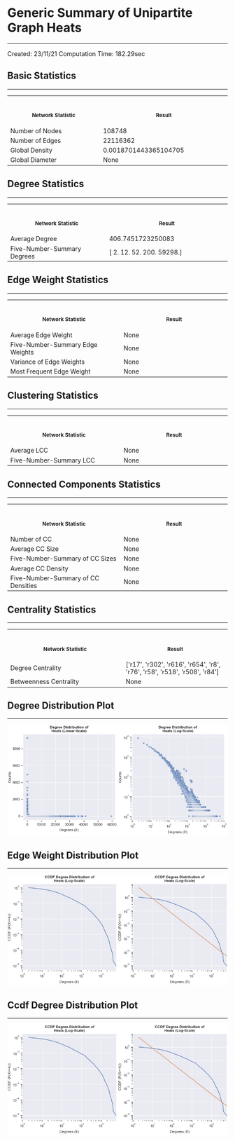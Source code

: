 # Generic Summary of Unipartite Graph **Heats**
---
Created: 23/11/21
Computation Time: 182.29sec

## Basic Statistics
---
<table>
<tr><th align="center"><img width="441" height="1"><p><small>Network Statistic</small></p></th><th align="center"><img width="441" height="1"><p><small>Result</small></p></th></tr>
<tr><td>Number of Nodes</td><td>108748</td></tr>
<tr><td>Number of Edges</td><td>22116362</td></tr>
<tr><td>Global Density</td><td>0.0018701443365104705</td></tr>
<tr><td>Global Diameter</td><td>None</td></tr>
</table>

## Degree Statistics
---
<table>
<tr><th align="center"><img width="441" height="1"><p><small>Network Statistic</small></p></th><th align="center"><img width="441" height="1"><p><small>Result</small></p></th></tr>
<tr><td>Average Degree</td><td>406.7451723250083</td></tr>
<tr><td>Five-Number-Summary Degrees</td><td>[    2.    12.    52.   200. 59298.]</td></tr>
</table>

## Edge Weight Statistics
---
<table>
<tr><th align="center"><img width="441" height="1"><p><small>Network Statistic</small></p></th><th align="center"><img width="441" height="1"><p><small>Result</small></p></th></tr>
<tr><td>Average Edge Weight</td><td>None</td></tr>
<tr><td>Five-Number-Summary Edge Weights</td><td>None</td></tr>
<tr><td>Variance of Edge Weights</td><td>None</td></tr>
<tr><td>Most Frequent Edge Weight</td><td>None</td></tr>
</table>

## Clustering Statistics
---
<table>
<tr><th align="center"><img width="441" height="1"><p><small>Network Statistic</small></p></th><th align="center"><img width="441" height="1"><p><small>Result</small></p></th></tr>
<tr><td>Average LCC</td><td>None</td></tr>
<tr><td>Five-Number-Summary LCC</td><td>None</td></tr>
</table>

## Connected Components Statistics
---
<table>
<tr><th align="center"><img width="441" height="1"><p><small>Network Statistic</small></p></th><th align="center"><img width="441" height="1"><p><small>Result</small></p></th></tr>
<tr><td>Number of CC</td><td>None</td></tr>
<tr><td>Average CC Size</td><td>None</td></tr>
<tr><td>Five-Number-Summary of CC Sizes</td><td>None</td></tr>
<tr><td>Average CC Density</td><td>None</td></tr>
<tr><td>Five-Number-Summary of CC Densities</td><td>None</td></tr>
</table>

## Centrality Statistics
---
<table>
<tr><th align="center"><img width="441" height="1"><p><small>Network Statistic</small></p></th><th align="center"><img width="441" height="1"><p><small>Result</small></p></th></tr>
<tr><td>Degree Centrality</td><td>['r17', 'r302', 'r616', 'r654', 'r8', 'r76', 'r58', 'r518', 'r508', 'r84']</td></tr>
<tr><td>Betweenness Centrality</td><td>None</td></tr>
</table>

## Degree Distribution Plot
---
![image](data/graph_summaries/projections/heats/assets/degree_distribution.jpg)

## Edge Weight Distribution Plot
---
![image](data/graph_summaries/projections/heats/assets/edge_weight_distribution.jpg)

## Ccdf Degree Distribution Plot
---
![image](data/graph_summaries/projections/heats/assets/ccdf_degree_distribution.jpg)

